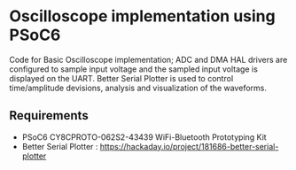 # Oscilloscope implementation using PSoC6
Code for Basic Oscilloscope implementation; ADC and DMA HAL drivers are configured to sample input voltage and the sampled input voltage is displayed on the UART. Better Serial Plotter is used to control time/amplitude devisions, analysis and visualization of the waveforms.

## Requirements

- PSoC6 CY8CPROTO-062S2-43439 WiFi-Bluetooth Prototyping Kit
- Better Serial Plotter : https://hackaday.io/project/181686-better-serial-plotter
